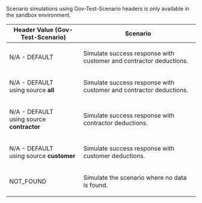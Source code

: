 <p>Scenario simulations using Gov-Test-Scenario headers is only available in the sandbox environment.</p>
<table>
    <thead>
        <tr>
            <th>Header Value (Gov-Test-Scenario)</th>
            <th>Scenario</th>
        </tr>
    </thead>
    <tbody>
        <tr>
            <td><p>N/A - DEFAULT</p></td>
            <td><p>Simulate success response with customer and contractor deductions.</p></td>
        </tr>
        <tr>
            <td><p>N/A - DEFAULT<br>using source <strong>all</strong></p></td>
            <td><p>Simulate success response with customer and contractor deductions.</p></td>
        </tr>
        <tr>
            <td><p>N/A - DEFAULT<br>using source <strong>contractor</strong></p></td>
            <td><p>Simulate success response with contractor deductions.</p></td>
        </tr>
        <tr>
            <td><p>N/A - DEFAULT<br>using source <strong>customer</strong></p></td>
            <td><p>Simulate success response with customer deductions.</p></td>
        </tr>
        <tr>
            <td><p>NOT_FOUND</p></td>
            <td><p>Simulate the scenario where no data is found.</p></td>
        </tr>
    </tbody>
</table>